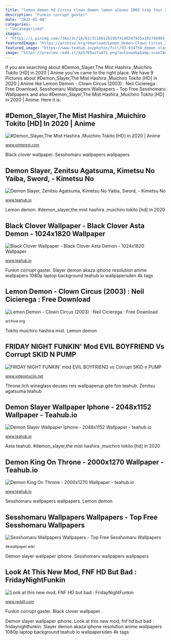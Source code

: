 ```yaml
---
title: "lemon demon hd Circus clown demon lemon albums 2003 tray four album"
description: "Funkin corrupt gaster"
date: "2022-02-08"
categories:
- "Uncategorized"
images:
- "https://i.pinimg.com/736x/3c/18/61/3c18612b195f4140247935a102749965.jpg"
featuredImage: "https://archive.org/download/Lemon_Demon-Clown_Circus_2003/ClownCircusTray.jpg"
featured_image: "https://www.teahub.io/photos/full/93-934750_demon-slayer-wallpaper-iphone.jpg"
image: "https://preview.redd.it/4p5705wzfu871.png?auto=webp&amp;s=ae78e502f3b80fdcf67d9008071e80d4a3653ad9"
---
```


If you are searching about #Demon_Slayer,The Mist Hashira ,Muichiro Tokito [HD] in 2020 | Anime you've came to the right place. We have 9 Pictures about #Demon_Slayer,The Mist Hashira ,Muichiro Tokito [HD] in 2020 | Anime like Lemon Demon - Clown Circus (2003) : Neil Cicierega : Free Download, Sesshomaru Wallpapers Wallpapers - Top Free Sesshomaru Wallpapers and also #Demon_Slayer,The Mist Hashira ,Muichiro Tokito [HD] in 2020 | Anime. Here it is:

## #Demon_Slayer,The Mist Hashira ,Muichiro Tokito [HD] In 2020 | Anime

![#Demon_Slayer,The Mist Hashira ,Muichiro Tokito [HD] in 2020 | Anime](https://i.pinimg.com/736x/3c/18/61/3c18612b195f4140247935a102749965.jpg "Look at this new mod, fnf hd but bad : fridaynightfunkin")

<small>www.pinterest.com</small>

Black clover wallpaper. Sesshomaru wallpapers wallpapers

## Demon Slayer, Zenitsu Agatsuma, Kimetsu No Yaiba, Sword, - Kimetsu No

![Demon Slayer, Zenitsu Agatsuma, Kimetsu No Yaiba, Sword, - Kimetsu No](https://swall.teahub.io/photos/small/0-379_zenitsu-agatsuma-wallpaper-live-zenitsu-kimetsu-no.jpg "Funkin corrupt gaster")

<small>www.teahub.io</small>

Lemon demon. #demon_slayer,the mist hashira ,muichiro tokito [hd] in 2020

## Black Clover Wallpaper - Black Clover Asta Demon - 1024x1820 Wallpaper

![Black Clover Wallpaper - Black Clover Asta Demon - 1024x1820 Wallpaper](https://swall.teahub.io/photos/small/77-778398_black-clover-asta-demon.jpg "Tokito muichiro hashira mist")

<small>www.teahub.io</small>

Funkin corrupt gaster. Slayer demon akaza iphone resolution anime wallpapers 1080p laptop background teahub io wallpapersden 4k tags

## Lemon Demon - Clown Circus (2003) : Neil Cicierega : Free Download

![Lemon Demon - Clown Circus (2003) : Neil Cicierega : Free Download](https://archive.org/download/Lemon_Demon-Clown_Circus_2003/ClownCircusTray.jpg "Sesshomaru inuyasha background wallpapers anime desktop sesshoumaru hair katana flowers backgrounds profile sesshōmaru male armor kagome kimono tattoo konachan deviantart")

<small>archive.org</small>

Tokito muichiro hashira mist. Lemon demon

## FRIDAY NIGHT FUNKIN&#039; Mod EVIL BOYFRIEND Vs Corrupt SKID N PUMP

![FRIDAY NIGHT FUNKIN&#039; mod EVIL BOYFRIEND vs Corrupt SKID n PUMP](https://i.ytimg.com/vi/YRmVQ2-qavE/hqdefault.jpg "Throne lich wineglass deuses reis wallpaperup gde fon teahub")

<small>www.videosruclip.net</small>

Throne lich wineglass deuses reis wallpaperup gde fon teahub. Zenitsu agatsuma teahub

## Demon Slayer Wallpaper Iphone - 2048x1152 Wallpaper - Teahub.io

![Demon Slayer Wallpaper Iphone - 2048x1152 Wallpaper - teahub.io](https://www.teahub.io/photos/full/93-934750_demon-slayer-wallpaper-iphone.jpg "Funkin corrupt gaster")

<small>www.teahub.io</small>

Asta teahub. #demon_slayer,the mist hashira ,muichiro tokito [hd] in 2020

## Demon King On Throne - 2000x1270 Wallpaper - Teahub.io

![Demon King On Throne - 2000x1270 Wallpaper - teahub.io](https://swall.teahub.io/photos/small/130-1303695_demon-king-on-throne.jpg "Lemon demon")

<small>www.teahub.io</small>

Sesshomaru wallpapers wallpapers. Lemon demon

## Sesshomaru Wallpapers Wallpapers - Top Free Sesshomaru Wallpapers

![Sesshomaru Wallpapers Wallpapers - Top Free Sesshomaru Wallpapers](https://4kwallpaper.wiki/wp-content/uploads/2019/07/316450.jpg "Sesshomaru inuyasha background wallpapers anime desktop sesshoumaru hair katana flowers backgrounds profile sesshōmaru male armor kagome kimono tattoo konachan deviantart")

<small>4kwallpaper.wiki</small>

Demon slayer wallpaper iphone. Sesshomaru wallpapers wallpapers

## Look At This New Mod, FNF HD But Bad : FridayNightFunkin

![Look at this new mod, FNF HD but bad : FridayNightFunkin](https://preview.redd.it/4p5705wzfu871.png?auto=webp&amp;s=ae78e502f3b80fdcf67d9008071e80d4a3653ad9 "Demon king on throne")

<small>www.reddit.com</small>

Funkin corrupt gaster. Black clover wallpaper

Demon slayer wallpaper iphone. Look at this new mod, fnf hd but bad : fridaynightfunkin. Slayer demon akaza iphone resolution anime wallpapers 1080p laptop background teahub io wallpapersden 4k tags
